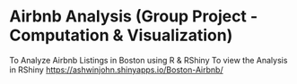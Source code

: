 # Airbnb Analysis (Group Project - Computation & Visualization)
To Analyze Airbnb Listings in Boston using R & RShiny
To view the Analysis in RShiny
https://ashwinjohn.shinyapps.io/Boston-Airbnb/
